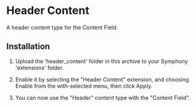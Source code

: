 # Header Content

A header content type for the Content Field.


## Installation

1. Upload the 'header_content' folder in this archive to your Symphony 'extensions' folder.

2. Enable it by selecting the "Header Content" extension, and choosing Enable from the with-selected menu, then click Apply.

3. You can now use the "Header" content type with the "Content Field".